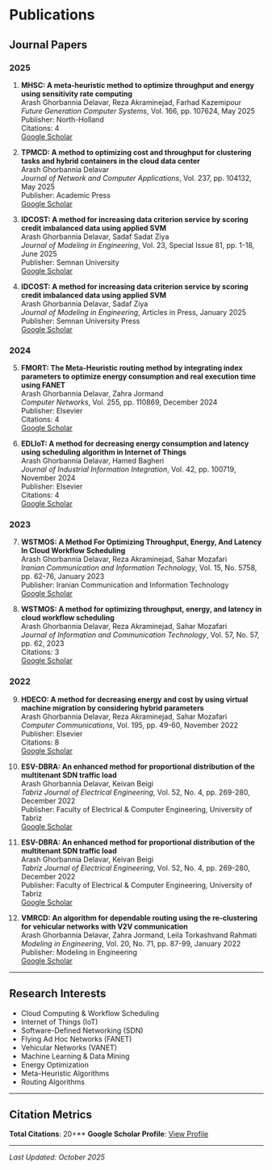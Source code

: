 # Publications

## Journal Papers

### 2025

1. **MHSC: A meta-heuristic method to optimize throughput and energy using sensitivity rate computing**  
   Arash Ghorbannia Delavar, Reza Akraminejad, Farhad Kazemipour  
   *Future Generation Computer Systems*, Vol. 166, pp. 107624, May 2025  
   Publisher: North-Holland  
   Citations: 4  
   [Google Scholar](https://scholar.google.com/citations?view_op=view_citation&hl=en&user=FbvFpVsAAAAJ&sortby=pubdate&citation_for_view=FbvFpVsAAAAJ:blknAaTinKkC)

2. **TPMCD: A method to optimizing cost and throughput for clustering tasks and hybrid containers in the cloud data center**  
   Arash Ghorbannia Delavar  
   *Journal of Network and Computer Applications*, Vol. 237, pp. 104132, May 2025  
   Publisher: Academic Press  
   [Google Scholar](https://scholar.google.com/citations?view_op=view_citation&hl=en&user=FbvFpVsAAAAJ&sortby=pubdate&citation_for_view=FbvFpVsAAAAJ:jSAVyFp_754C)

3. **IDCOST: A method for increasing data criterion service by scoring credit imbalanced data using applied SVM**  
   Arash Ghorbannia Delavar, Sadaf Sadat Ziya  
   *Journal of Modeling in Engineering*, Vol. 23, Special Issue 81, pp. 1-18, June 2025  
   Publisher: Semnan University  
   [Google Scholar](https://scholar.google.com/citations?view_op=view_citation&hl=en&user=FbvFpVsAAAAJ&sortby=pubdate&citation_for_view=FbvFpVsAAAAJ:DyXnQzXoVgIC)

4. **IDCOST: A method for increasing data criterion service by scoring credit imbalanced data using applied SVM**  
   Arash Ghorbannia Delavar, Sadaf Ziya  
   *Journal of Modeling in Engineering*, Articles in Press, January 2025  
   Publisher: Semnan University Press  
   [Google Scholar](https://scholar.google.com/citations?view_op=view_citation&hl=en&user=FbvFpVsAAAAJ&sortby=pubdate&citation_for_view=FbvFpVsAAAAJ:BqipwSGYUEgC)

### 2024

5. **FMORT: The Meta-Heuristic routing method by integrating index parameters to optimize energy consumption and real execution time using FANET**  
   Arash Ghorbannia Delavar, Zahra Jormand  
   *Computer Networks*, Vol. 255, pp. 110869, December 2024  
   Publisher: Elsevier  
   Citations: 4  
   [Google Scholar](https://scholar.google.com/citations?view_op=view_citation&hl=en&user=FbvFpVsAAAAJ&sortby=pubdate&citation_for_view=FbvFpVsAAAAJ:M3NEmzRMIkIC)

6. **EDLIoT: A method for decreasing energy consumption and latency using scheduling algorithm in Internet of Things**  
   Arash Ghorbannia Delavar, Hamed Bagheri  
   *Journal of Industrial Information Integration*, Vol. 42, pp. 100719, November 2024  
   Publisher: Elsevier  
   Citations: 4  
   [Google Scholar](https://scholar.google.com/citations?view_op=view_citation&hl=en&user=FbvFpVsAAAAJ&sortby=pubdate&citation_for_view=FbvFpVsAAAAJ:JV2RwH3_ST0C)

### 2023

7. **WSTMOS: A Method For Optimizing Throughput, Energy, And Latency In Cloud Workflow Scheduling**  
   Arash Ghorbannia Delavar, Reza Akraminejad, Sahar Mozafari  
   *Iranian Communication and Information Technology*, Vol. 15, No. 5758, pp. 62-76, January 2023  
   Publisher: Iranian Communication and Information Technology  
   [Google Scholar](https://scholar.google.com/citations?view_op=view_citation&hl=en&user=FbvFpVsAAAAJ&sortby=pubdate&citation_for_view=FbvFpVsAAAAJ:isU91gLudPYC)

8. **WSTMOS: A method for optimizing throughput, energy, and latency in cloud workflow scheduling**  
   Arash Ghorbannia Delavar, Reza Akraminejad, Sahar Mozafari  
   *Journal of Information and Communication Technology*, Vol. 57, No. 57, pp. 62, 2023  
   Citations: 3  
   [Google Scholar](https://scholar.google.com/citations?view_op=view_citation&hl=en&user=FbvFpVsAAAAJ&sortby=pubdate&citation_for_view=FbvFpVsAAAAJ:maZDTaKrznsC)

### 2022

9. **HDECO: A method for decreasing energy and cost by using virtual machine migration by considering hybrid parameters**  
   Arash Ghorbannia Delavar, Reza Akraminejad, Sahar Mozafari  
   *Computer Communications*, Vol. 195, pp. 49-60, November 2022  
   Publisher: Elsevier  
   Citations: 8  
   [Google Scholar](https://scholar.google.com/citations?view_op=view_citation&hl=en&user=FbvFpVsAAAAJ&sortby=pubdate&citation_for_view=FbvFpVsAAAAJ:iH-uZ7U-co4C)

10. **ESV-DBRA: An enhanced method for proportional distribution of the multitenant SDN traffic load**  
    Arash Ghorbannia Delavar, Keivan Beigi  
    *Tabriz Journal of Electrical Engineering*, Vol. 52, No. 4, pp. 269-280, December 2022  
    Publisher: Faculty of Electrical & Computer Engineering, University of Tabriz  
    [Google Scholar](https://scholar.google.com/citations?view_op=view_citation&hl=en&user=FbvFpVsAAAAJ&sortby=pubdate&citation_for_view=FbvFpVsAAAAJ:O3NaXMp0MMsC)

11. **ESV-DBRA: An enhanced method for proportional distribution of the multitenant SDN traffic load**  
    Arash Ghorbannia Delavar, Keivan Beigi  
    *Tabriz Journal of Electrical Engineering*, Vol. 52, No. 4, pp. 269-280, December 2022  
    Publisher: Faculty of Electrical & Computer Engineering, University of Tabriz  
    [Google Scholar](https://scholar.google.com/citations?view_op=view_citation&hl=en&user=FbvFpVsAAAAJ&sortby=pubdate&citation_for_view=FbvFpVsAAAAJ:GnPB-g6toBAC)

12. **VMRCD: An algorithm for dependable routing using the re-clustering for vehicular networks with V2V communication**  
    Arash Ghorbannia Delavar, Zahra Jormand, Leila Torkashvand Rahmati  
    *Modeling in Engineering*, Vol. 20, No. 71, pp. 87-99, January 2022  
    Publisher: Modeling in Engineering  
    [Google Scholar](https://scholar.google.com/citations?view_op=view_citation&hl=en&user=FbvFpVsAAAAJ&sortby=pubdate&citation_for_view=FbvFpVsAAAAJ:RGFaLdJalmkC)

---

## Research Interests

- Cloud Computing & Workflow Scheduling
- Internet of Things (IoT)
- Software-Defined Networking (SDN)
- Flying Ad Hoc Networks (FANET)
- Vehicular Networks (VANET)
- Machine Learning & Data Mining
- Energy Optimization
- Meta-Heuristic Algorithms
- Routing Algorithms

---

## Citation Metrics

**Total Citations**: 20+**
**Google Scholar Profile**: [View Profile](https://scholar.google.com/citations?user=FbvFpVsAAAAJ&hl=en&sortby=pubdate)

---

*Last Updated: October 2025*
